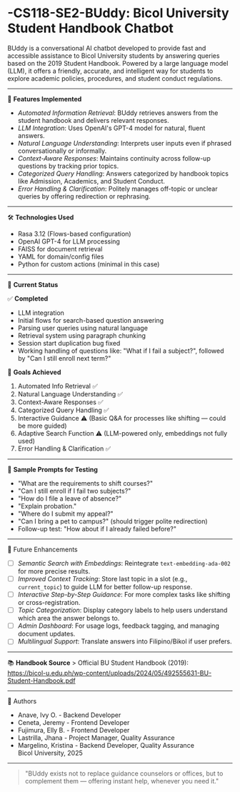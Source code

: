 # -CS118-SE2-BUddy: Bicol University Student Handbook Chatbot

BUddy is a conversational AI chatbot developed to provide fast and accessible assistance to Bicol University students by answering queries based on the 2019 Student Handbook. Powered by a large language model (LLM), it offers a friendly, accurate, and intelligent way for students to explore academic policies, procedures, and student conduct regulations.

---

🚀 **Features Implemented**

- *Automated Information Retrieval*: BUddy retrieves answers from the student handbook and delivers relevant responses.
- *LLM Integration*: Uses OpenAI's GPT-4 model for natural, fluent answers.
- *Natural Language Understanding*: Interprets user inputs even if phrased conversationally or informally.
- *Context-Aware Responses*: Maintains continuity across follow-up questions by tracking prior topics.
- *Categorized Query Handling*: Answers categorized by handbook topics like Admission, Academics, and Student Conduct.
- *Error Handling & Clarification*: Politely manages off-topic or unclear queries by offering redirection or rephrasing.

---

🛠 **Technologies Used**

- Rasa 3.12 (Flows-based configuration)
- OpenAI GPT-4 for LLM processing
- FAISS for document retrieval
- YAML for domain/config files
- Python for custom actions (minimal in this case)

---

📄 **Current Status**

✅ **Completed**
- LLM integration
- Initial flows for search-based question answering
- Parsing user queries using natural language
- Retrieval system using paragraph chunking
- Session start duplication bug fixed
- Working handling of questions like: "What if I fail a subject?", followed by "Can I still enroll next term?"

🧠 **Goals Achieved**
1. Automated Info Retrieval ✅
2. Natural Language Understanding ✅
3. Context-Aware Responses ✅
4. Categorized Query Handling ✅
5. Interactive Guidance ⚠️ (Basic Q&A for processes like shifting — could be more guided)
6. Adaptive Search Function ⚠️ (LLM-powered only, embeddings not fully used)
7. Error Handling & Clarification ✅

---

🧪 **Sample Prompts for Testing**
- "What are the requirements to shift courses?"
- "Can I still enroll if I fail two subjects?"
- "How do I file a leave of absence?"
- "Explain probation."
- "Where do I submit my appeal?"
- "Can I bring a pet to campus?" (should trigger polite redirection)
- Follow-up test: "How about if I already failed before?"

---

🔄 Future Enhancements

- [ ] *Semantic Search with Embeddings*: Reintegrate `text-embedding-ada-002` for more precise results.
- [ ] *Improved Context Tracking*: Store last topic in a slot (e.g., `current_topic`) to guide LLM for better follow-up response.
- [ ] *Interactive Step-by-Step Guidance*: For more complex tasks like shifting or cross-registration.
- [ ] *Topic Categorization*: Display category labels to help users understand which area the answer belongs to.
- [ ] *Admin Dashboard*: For usage logs, feedback tagging, and managing document updates.
- [ ] *Multilingual Support*: Translate answers into Filipino/Bikol if user prefers.

---

📚 **Handbook Source** > Official BU Student Handbook (2019):  
https://bicol-u.edu.ph/wp-content/uploads/2024/05/492555631-BU-Student-Handbook.pdf

---

🤝 Authors
- Anave, Ivy O. - Backend Developer
- Ceneta, Jeremy - Frontend Developer
- Fujimura, Elly B. - Frontend Developer
- Lastrilla, Jhana - Project Manager, Quality Assurance
- Margelino, Kristina - Backend Developer, Quality Assurance  
Bicol University, 2025

---

> "BUddy exists not to replace guidance counselors or offices, but to complement them — offering instant help, whenever you need it."

